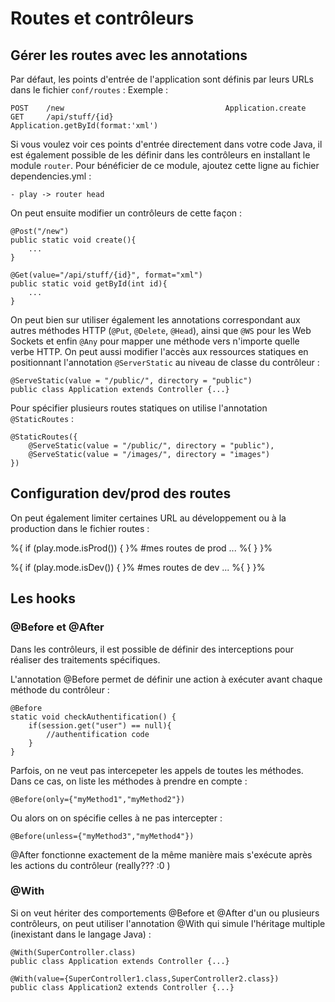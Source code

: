 # Routes et contrôleurs

## Gérer les routes avec les annotations

Par défaut, les points d'entrée de l'application sont définis par leurs URLs dans le fichier `conf/routes` :
Exemple :

	POST    /new                                    Application.create
	GET	    /api/stuff/{id}                  		Application.getById(format:'xml')

Si vous voulez voir ces points d'entrée directement dans votre code Java, il est également possible de les définir dans les contrôleurs en installant le module `router`.
Pour bénéficier de ce module, ajoutez cette ligne au fichier dependencies.yml :

	- play -> router head

On peut ensuite modifier un contrôleurs de cette façon :

	@Post("/new")
	public static void create(){
		...
	}

	@Get(value="/api/stuff/{id}", format="xml")
	public static void getById(int id){
	 	...
	}
	
On peut bien sur utiliser également les annotations correspondant aux autres méthodes HTTP (`@Put`, `@Delete`, `@Head`), ainsi que `@WS` pour les Web Sockets et enfin `@Any` pour mapper une méthode vers n'importe quelle verbe HTTP.
On peut aussi modifier l'accès aux ressources statiques en positionnant l'annotation `@ServerStatic` au niveau de classe du contrôleur :

	@ServeStatic(value = "/public/", directory = "public")
	public class Application extends Controller {...}

Pour spécifier plusieurs routes statiques on utilise l'annotation `@StaticRoutes` :
	
	@StaticRoutes({
		@ServeStatic(value = "/public/", directory = "public"),
		@ServeStatic(value = "/images/", directory = "images")
	})

## Configuration dev/prod des routes

On peut également limiter certaines URL au développement ou à la production dans le fichier routes :

%{ if (play.mode.isProd()) { }%
#mes routes de prod
...
%{ } }%

%{ if (play.mode.isDev()) { }%
#mes routes de dev
...
%{ } }%

## Les hooks

### @Before et @After

Dans les contrôleurs, il est possible de définir des interceptions pour réaliser des traitements spécifiques.

L'annotation @Before permet de définir une action à exécuter avant chaque méthode du contrôleur :

	
	@Before
	static void checkAuthentification() {
		if(session.get("user") == null){
			//authentification code
		}
	}
	
Parfois, on ne veut pas intercepeter les appels de toutes les méthodes. Dans ce cas, on liste les méthodes à prendre en compte : 

	@Before(only={"myMethod1","myMethod2"})

Ou alors on on spécifie celles à ne pas intercepter : 

	@Before(unless={"myMethod3","myMethod4"})
	
@After fonctionne exactement de la même manière mais s'exécute après les actions du contrôleur (really??? :0 )

### @With

Si on veut hériter des comportements @Before et @After d'un ou plusieurs contrôleurs, on peut utiliser l'annotation @With qui simule l'héritage multiple (inexistant dans le langage Java) :

	@With(SuperController.class)
	public class Application extends Controller {...}
	
	@With(value={SuperController1.class,SuperController2.class})
	public class Application2 extends Controller {...}
